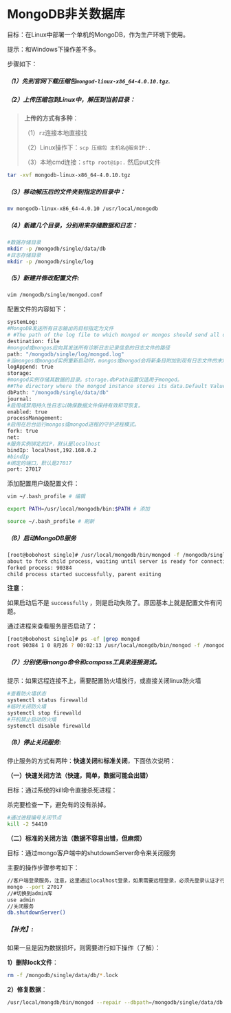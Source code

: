 # MongoDB非关数据库

目标：在Linux中部署一个单机的MongoDB，作为生产环境下使用。

提示：和Windows下操作差不多。

步骤如下：

##### （1）先到官网下载压缩包`mongod-linux-x86_64-4.0.10.tgz`.

##### （2）上传压缩包到Linux中，解压到当前目录：

> **上传的方式有多种**：
>
> （1）`rz`连接本地直接找
>
> （2）Linux操作下：`scp 压缩包 主机名@服务IP:.`
>
> （3）本地cmd连接：`sftp root@ip:.`  然后put文件

```sh
tar -xvf mongodb-linux-x86_64-4.0.10.tgz
```

##### （3）移动解压后的文件夹到指定的目录中：

```sh
mv mongodb-linux-x86_64-4.0.10 /usr/local/mongodb
```

##### （4）新建几个目录，分别用来存储数据和日志：

```sh
#数据存储目录
mkdir -p /mongodb/single/data/db
#日志存储目录
mkdir -p /mongodb/single/log
```

##### （5）新建并修改配置文件:

```sh
vim /mongodb/single/mongod.conf
```

配置文件的内容如下：

```sh
systemLog:
#MongoDB发送所有日志输出的目标指定为文件
# #The path of the log file to which mongod or mongos should send all diagnostic logging information
destination: file
#mongod或mongos应向其发送所有诊断日志记录信息的日志文件的路径
path: "/mongodb/single/log/mongod.log"
#当mongos或mongod实例重新启动时，mongos或mongod会将新条目附加到现有日志文件的末尾。
logAppend: true
storage:
#mongod实例存储其数据的目录。storage.dbPath设置仅适用于mongod。
##The directory where the mongod instance stores its data.Default Value is "/data/db".
dbPath: "/mongodb/single/data/db"
journal:
#启用或禁用持久性日志以确保数据文件保持有效和可恢复。
enabled: true
processManagement:
#启用在后台运行mongos或mongod进程的守护进程模式。
fork: true
net:
#服务实例绑定的IP，默认是localhost
bindIp: localhost,192.168.0.2
#bindIp
#绑定的端口，默认是27017
port: 27017
```

添加配置用户级配置文件：

```sh
vim ~/.bash_profile # 编辑

export PATH=/usr/local/mongodb/bin:$PATH # 添加

source ~/.bash_profile # 刷新
```

##### （6）启动MongoDB服务

```sh
[root@bobohost single]# /usr/local/mongodb/bin/mongod -f /mongodb/single/mongod.conf
about to fork child process, waiting until server is ready for connections.
forked process: 90384
child process started successfully, parent exiting
```

**注意**：

如果启动后不是 `successfully` ，则是启动失败了。原因基本上就是配置文件有问题。

通过进程来查看服务是否启动了：

```sh
[root@bobohost single]# ps -ef |grep mongod
root 90384 1 0 8月26 ? 00:02:13 /usr/local/mongdb/bin/mongod -f /mongodb/single/mongod.conf
```

##### （7）分别使用mongo命令和compass工具来连接测试。

提示：如果远程连接不上，需要配置防火墙放行，或直接关闭linux防火墙

```sh
#查看防火墙状态
systemctl status firewalld
#临时关闭防火墙
systemctl stop firewalld
#开机禁止启动防火墙
systemctl disable firewalld
```

##### （8）停止关闭服务:

停止服务的方式有两种：**快速关闭**和**标准关闭**，下面依次说明：

**（一）快速关闭方法（快速，简单，数据可能会出错）**

目标：通过系统的kill命令直接杀死进程：

杀完要检查一下，避免有的没有杀掉。

```sh
#通过进程编号关闭节点
kill -2 54410
```

**（二）标准的关闭方法（数据不容易出错，但麻烦）**

目标：通过mongo客户端中的shutdownServer命令来关闭服务

主要的操作步骤参考如下：

```sh
//客户端登录服务，注意，这里通过localhost登录，如果需要远程登录，必须先登录认证才行。
mongo --port 27017
//#切换到admin库
use admin
//关闭服务
db.shutdownServer()
```

##### 【补充】:

如果一旦是因为数据损坏，则需要进行如下操作（了解）：

**1）删除lock文件**：

```sh
rm -f /mongodb/single/data/db/*.lock
```

**2）修复数据**：

```sh
/usr/local/mongdb/bin/mongod --repair --dbpath=/mongodb/single/data/db
```

